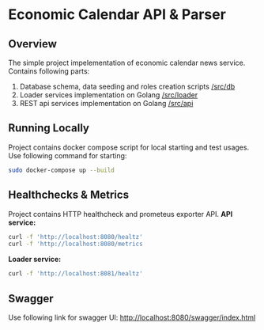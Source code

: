 # Economic Calendar API & Parser

## Overview
The simple project impelementation of economic calendar news service. Contains following parts:
1. Database schema, data seeding and roles creation scripts  [/src/db](https://github.com/denis-gudim/economic-calendar/tree/main/src/db)
2. Loader services implementation on Golang [/src/loader](https://github.com/denis-gudim/economic-calendar/tree/main/src/loader)
2. REST api services implementation on Golang [/src/api](https://github.com/denis-gudim/economic-calendar/tree/main/src/api)

## Running Locally
Project contains docker compose script for local starting and test usages. Use following command for starting:
```bash
sudo docker-compose up --build
```

## Healthchecks & Metrics
Project contains HTTP healthcheck and prometeus exporter API.
**API service:**
```bash
curl -f 'http://localhost:8080/healtz'
curl -f 'http://localhost:8080/metrics
```
**Loader service:**
```bash
curl -f 'http://localhost:8081/healtz'
```

## Swagger
Use following link for swagger UI:
[http://localhost:8080/swagger/index.html](http://localhost:8080/swagger/index.html "http://localhost:8080/swagger/index.html")
